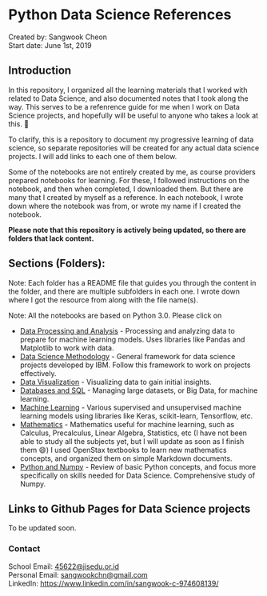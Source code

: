 # Python Data Science References 
Created by: Sangwook Cheon   
Start date: June 1st, 2019

## Introduction  

In this repository, I organized all the learning materials that I worked with related to Data Science, and also documented notes that I took along the way. This serves to be a refenrence guide for me when I work on Data Science projects, and hopefully will be useful to anyone who takes a look at this. :tada:

To clarify, this is a repository to document my progressive learning of data science, so separate repositories will be created for any actual data science projects. I will add links to each one of them below.  

Some of the notebooks are not entirely created by me, as course providers prepared notebooks for learning. For these, I followed instructions on the notebook, and then when completed, I downloaded them. But there are many that I created by myself as a reference. In each notebook, I wrote down where the notebook was from, or wrote my name if I created the notebook.

**Please note that this repository is actively being updated, so there are folders that lack content.** 

## Sections (Folders):  
Note: Each folder has a README file that guides you through the content in the folder, and there are multiple subfolders in each one. I wrote down where I got the resource from along with the file name(s). 

Note: All the notebooks are based on Python 3.0. Please click on 
* [Data Processing and Analysis](https://github.com/SangwookCheon/python-datascience/tree/master/Data%20Processing%20and%20Analysis) - Processing and analyzing data to prepare for machine learning models. Uses libraries like Pandas and Matplotlib to work with data.
* [Data Science Methodology](https://github.com/SangwookCheon/python-datascience/tree/master/Data%20Science%20Methodology) - General framework for data science projects developed by IBM. Follow this framework to work on projects effectively.
* [Data Visualization](https://github.com/SangwookCheon/python-datascience/tree/master/Data%20Visualization%20with%20Python) - Visualizing data to gain initial insights.
* [Databases and SQL](https://github.com/SangwookCheon/python-datascience/tree/master/Databases%20and%20SQL) - Managing large datasets, or Big Data, for machine learning.
* [Machine Learning](https://github.com/SangwookCheon/python-datascience/tree/master/Machine%20Learning) - Various supervised and unsupervised machine learning models using libraries like Keras, scikit-learn, Tensorflow, etc.
* [Mathematics](https://github.com/SangwookCheon/python-data-science/tree/master/Mathematics) - Mathematics useful for machine learning, such as Calculus, Precalculus, Linear Algebra, Statistics, etc (I have not been able to study all the subjects yet, but I will update as soon as I finish them :smile:) I used OpenStax textbooks to learn new mathematics concepts, and organized them on simple Markdown documents. 
* [Python and Numpy](https://github.com/SangwookCheon/python-datascience/tree/master/Python%20Review) - Review of basic Python concepts, and focus more specifically on skills needed for Data Science. Comprehensive study of Numpy.

## Links to Github Pages for Data Science projects
To be updated soon.

### Contact
School Email: 45622@jisedu.or.id  
Personal Email: sangwookchn@gmail.com  
LinkedIn: https://www.linkedin.com/in/sangwook-c-974608139/
